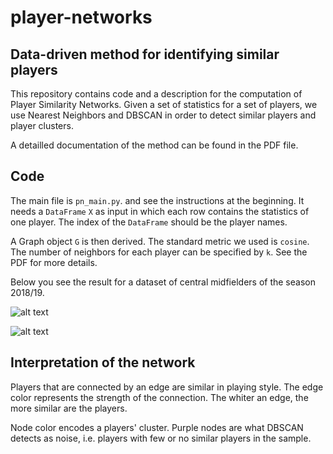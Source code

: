 # player-networks

## Data-driven method for identifying similar players

This repository contains code and a description for the computation of Player Similarity Networks. Given a set of statistics for a set of players, we use Nearest Neighbors and DBSCAN in order to detect similar players and player clusters. <br>

A detailled documentation of the method can be found in the PDF file.

## Code
The main file is  `pn_main.py`. and see the instructions at the beginning. It needs a `DataFrame` `X` as input in which each row contains the statistics of one player. The index of the `DataFrame` should be the player names. <br>

A Graph object `G` is then derived. The standard metric we used is `cosine`. The number of neighbors for each player can be specified by `k`. See the PDF for more details. <br>

Below you see the result for a dataset of central midfielders of the season 2018/19.<br>

![alt text][logo]

[logo]: res_network.png "Resulting player network"

![alt text][logo]

[logo]: cluster1.png "Cluster1" 

## Interpretation of the network
Players that are connected by an edge are similar in playing style. The edge color represents the strength of the connection. The whiter an edge, the more similar are the players. <br>

Node color encodes a players' cluster. Purple nodes are what DBSCAN detects as noise, i.e. players with few or no similar players in the sample.
